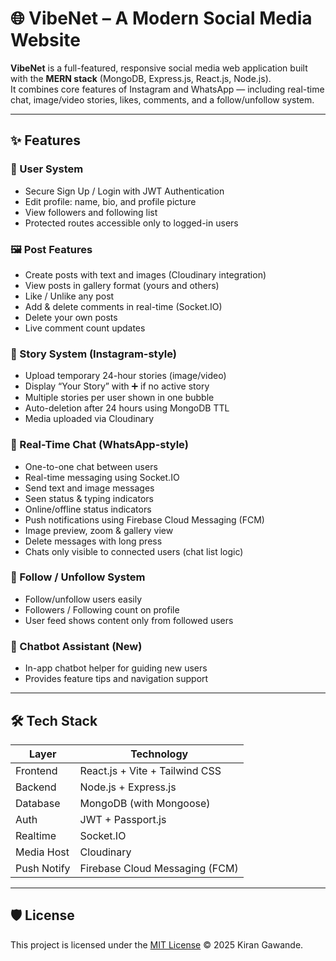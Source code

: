 # 🌐 VibeNet – A Modern Social Media Website

**VibeNet** is a full-featured, responsive social media web application built with the **MERN stack** (MongoDB, Express.js, React.js, Node.js).  
It combines core features of Instagram and WhatsApp — including real-time chat, image/video stories, likes, comments, and a follow/unfollow system.

---

## ✨ Features

### 👥 User System
- Secure Sign Up / Login with JWT Authentication
- Edit profile: name, bio, and profile picture
- View followers and following list
- Protected routes accessible only to logged-in users

### 🖼️ Post Features
- Create posts with text and images (Cloudinary integration)
- View posts in gallery format (yours and others)
- Like / Unlike any post
- Add & delete comments in real-time (Socket.IO)
- Delete your own posts
- Live comment count updates

### 📖 Story System (Instagram-style)
- Upload temporary 24-hour stories (image/video)
- Display “Your Story” with ➕ if no active story
- Multiple stories per user shown in one bubble
- Auto-deletion after 24 hours using MongoDB TTL
- Media uploaded via Cloudinary

### 💬 Real-Time Chat (WhatsApp-style)
- One-to-one chat between users
- Real-time messaging using Socket.IO
- Send text and image messages
- Seen status & typing indicators
- Online/offline status indicators
- Push notifications using Firebase Cloud Messaging (FCM)
- Image preview, zoom & gallery view
- Delete messages with long press
- Chats only visible to connected users (chat list logic)

### 👤 Follow / Unfollow System
- Follow/unfollow users easily
- Followers / Following count on profile
- User feed shows content only from followed users

### 🤖 Chatbot Assistant (New)
- In-app chatbot helper for guiding new users
- Provides feature tips and navigation support

---

## 🛠️ Tech Stack

| Layer       | Technology                             |
|-------------|----------------------------------------|
| Frontend    | React.js + Vite + Tailwind CSS         |
| Backend     | Node.js + Express.js                   |
| Database    | MongoDB (with Mongoose)                |
| Auth        | JWT + Passport.js                      |
| Realtime    | Socket.IO                              |
| Media Host  | Cloudinary                             |
| Push Notify | Firebase Cloud Messaging (FCM)         |

---

## 🛡️ License

This project is licensed under the [MIT License](./LICENSE) © 2025 Kiran Gawande.

